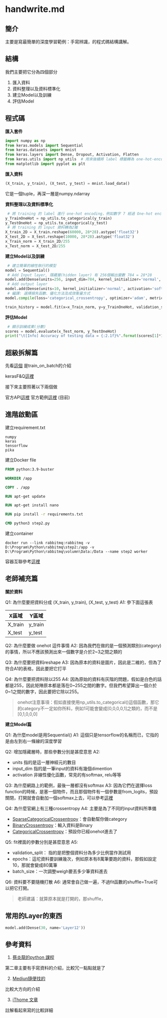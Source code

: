 # handwrite.md

## 簡介

主要是寫最簡單的深度學習範例：手寫辨識，的程式碼結構講解。


## 結構

我們主要把它分為四個部分

1. 匯入資料
2. 資料整理以及資料標準化
3. 建立Model以及訓練
4. 評估Model


## 程式碼

**匯入套件**
~~~py
import numpy as np
from keras.models import Sequential
from keras.datasets import mnist
from keras.layers import Dense, Dropout, Activation, Flatten
from keras.utils import np_utils  # 用來後續將 label 標籤轉為 one-hot-encoding
from matplotlib import pyplot as plt
~~~

**匯入資料**
~~~py
(X_train, y_train), (X_test, y_test) = mnist.load_data()
~~~

它是一個tuple，再深一層是numpy.ndarray

**資料整理以及資料標準化**
~~~py
 # 將 training 的 label 進行 one-hot encoding，例如數字 7 經過 One-hot encoding 轉換後是 0000001000，即第7個值為 1
y_TrainOneHot = np_utils.to_categorical(y_train)
y_TestOneHot = np_utils.to_categorical(y_test)
 # 將 training 的 input 資料轉為2維
X_train_2D = X_train.reshape(60000, 28*28).astype('float32')
X_test_2D = X_test.reshape(10000, 28*28).astype('float32')
x_Train_norm = X_train_2D/255
x_Test_norm = X_test_2D/255
~~~

**建立Model以及訓練**
~~~py
 # 建立簡單的線性執行的模型
model = Sequential()
 # Add Input layer, 隱藏層(hidden layer) 有 256個輸出變數 784 = 28*28
model.add(Dense(units=256, input_dim=784, kernel_initializer='normal', activation='relu'))
 # Add output layer
model.add(Dense(units=10, kernel_initializer='normal', activation='softmax'))
 # 編譯: 選擇損失函數、優化方法及成效衡量方式
model.compile(loss='categorical_crossentropy', optimizer='adam', metrics=['accuracy'])

train_history = model.fit(x=x_Train_norm, y=y_TrainOneHot, validation_split=0.2, epochs=10, batch_size=800, verbose=2)
~~~

**評估Model**
~~~py
 # 顯示訓練成果(分數)
scores = model.evaluate(x_Test_norm, y_TestOneHot)
print("\t[Info] Accuracy of testing data = {:2.1f}%".format(scores[1]*100.0))
~~~

## 超級拆解篇

先看[這個](https://blog.csdn.net/baoxin1100/article/details/107917633)
是train_on_batch的介紹

kerasF&Q[這裡](https://keras.io/getting_started/faq/#how-can-i-use-keras-with-datasets-that-dont-fit-in-memory)

接下來主要照著以下兩個做

官方API[這裡](https://keras.io/api/models/model_training_apis/)
官方範例[這裡](https://www.tensorflow.org/guide/keras/writing_a_training_loop_from_scratch)
(目前)


## 進階啟動區

建立requirement.txt
~~~requirement
numpy
keras
tensorflow
pika
~~~

建立Docker file
~~~dockerfile
FROM python:3.9-buster

WORKDIR /app

COPY . /app

RUN apt-get update

RUN apt-get install nano

RUN pip install -r requirements.txt

CMD python3 step2.py
~~~



建立container
~~~
docker run --link rabbitmq:rabbitmq -v D:\Program\Python\rabbitmq\step2:/app -v D:\Program\Python\rabbitmq\volumn\Data:/Data --name step2 worker
~~~

容器互聯參考[這裡](https://philipzheng.gitbook.io/docker_practice/network/linking)

## 老師補充篇

**關於資料**

Q1: 為什麼要把資料分成 (X_train, y_train), (X_test, y_test)
A1: 參下面這張表

|  X區域   | Y區域  |
|  ----  | ----  |
| X_train  | y_train |
| X_test  | y_test |

Q2: 為什麼要做 onehot 這件事情
A2: 因為我們在做的是一個預測類別(category)的事情，所以不應該預測出來一個數字是介於2~3之間之類的

Q3: 為什麼要把資料reshape
A3: 因為原本的資料是圖片，因此是二維的，但為了符合A1的表格，因此要把它打平

Q4: 為什麼要把資料除以255
A4: 因為原始的資料有灰階的問題，假如是白色的話都是255，因此矩陣原本都是落在0~255之間的數字。但我們希望算出一個介於0~1之間的數字，因此要把它除以255。

> onehot注意事項：假如直接使用np_utils.to_categorical()這個函數，那它的category不一定如你所料，例如1可能會變成[0,0,0,0,1]之類的，而不是[0,1,0,0,0]

**建立Model篇**

Q1: 為什麼model是用Sequential()
A1: 這個只是tensorflow的名稱而已，它指的是由左到右一條線的深度學習

Q2: 增加隱藏層時，那些參數分別是甚麼意思
A2:
- units         指的是這一層神經元的數目
- input_dim     指的是一筆input的資料有幾個dimention
- activation    非線性優化函數，常見的有softmax, relu等等

Q3: 為什麼網路上的範例，最後一層都沒有softmax
A3: 因為它們在選擇loss function的時候，是塞一個物件，而且那個物件有一個參數是from_logits，預設關閉，打開就會自動加一個softmax上去，可以參考[這裡](https://www.tensorflow.org/api_docs/python/tf/keras/losses/SparseCategoricalCrossentropy)

Q4: 為什麼官網上有三種crossentropy
A4: 主要是為了不同的input資料所準備

- [SparseCategoricalCrossentropy](https://www.tensorflow.org/api_docs/python/tf/keras/losses/SparseCategoricalCrossentropy#get_config)：會自動幫你做category
- [BinaryCrossentropy](https://www.tensorflow.org/api_docs/python/tf/keras/losses/BinaryCrossentropy)：輸入資料是Binary
- [CategoricalCrossentropy](https://www.tensorflow.org/api_docs/python/tf/keras/losses/CategoricalCrossentropy)：預設你已經onehot進去了

Q5: fit裡面的參數分別是甚麼意思
A5:
- validation_split： 指的是把整個資料分為多少比例當作測試用
- epochs：這坨資料要訓練幾次，例如原本有8萬筆要跑的資料，那假如設定10，那就會變成80萬筆
- batch_size：一次調整weigh要丟多少筆資料進去

Q6: 資料要不要隨機打散
A6: 通常會自己做一遍，不過fit函數的shuffle=True可以把它打開。

> 老師建議：就算原本就是打開的，那shuffle，

## 常用的Layer的東西

~~~python
model.add(Dense(30, name='Layer12'))
~~~


## 參考資料

1. [蔡炎龍的python 課程](https://ctld.video.nccu.edu.tw/media/1023)

第二章主要有手寫資料的介紹，比較冗一點點就是了

2. [Mediun隨便找的](https://sweetornotspicymarathon.medium.com/tesorflow-keras-%E5%AD%B8%E7%BF%92%E7%AD%86%E8%A8%98-%E6%96%B0%E6%89%8B%E4%B8%80%E5%AE%9A%E8%A6%81%E7%8E%A9%E7%9A%84mnist%E6%89%8B%E5%AF%AB%E6%95%B8%E5%AD%97%E8%BE%A8%E8%AD%98-9327366cc838)

比較大方向的介紹

3. [iThome 文章](https://ithelp.ithome.com.tw/articles/10191404)

註解看起來寫的比較詳細
